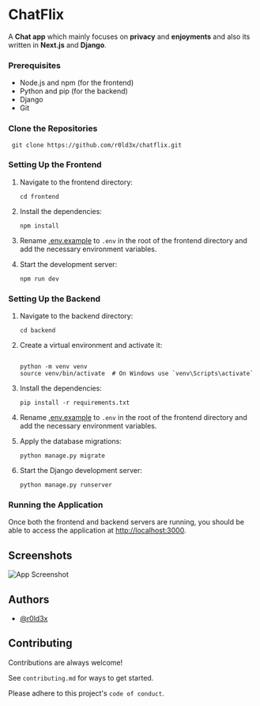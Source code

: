 # ChatFlix

A **Chat app** which mainly focuses on **privacy** and **enjoyments** and also its written in **Next.js** and **Django**.

### Prerequisites

- Node.js and npm (for the frontend)
- Python and pip (for the backend)
- Django
- Git

### Clone the Repositories

     git clone https://github.com/r0ld3x/chatflix.git

### Setting Up the Frontend

1.  Navigate to the frontend directory:

    ```
    cd frontend
    ```

2.  Install the dependencies:

    ```
    npm install
    ```

3.  Rename [.env.example](https://github.com/r0ld3x/chatflix-frontend/blob/master/.env.example) to `.env` in the root of the frontend directory and add the necessary environment variables.

4.  Start the development server:

    ```
    npm run dev
    ```

### Setting Up the Backend

1.  Navigate to the backend directory:

    ```
    cd backend
    ```

2.  Create a virtual environment and activate it:

    ```

    python -m venv venv
    source venv/bin/activate  # On Windows use `venv\Scripts\activate`

    ```

3.  Install the dependencies:

    ```
    pip install -r requirements.txt
    ```

4.  Rename [.env.example](https://github.com/r0ld3x/chatflix-frontend/blob/master/.env.example) to `.env` in the root of the frontend directory and add the necessary environment variables.

5.  Apply the database migrations:

    ```
    python manage.py migrate
    ```

6.  Start the Django development server:

    ```
    python manage.py runserver
    ```

### Running the Application

Once both the frontend and backend servers are running, you should be able to access the application at [http://localhost:3000](http://localhost:3000).

## Screenshots

![App Screenshot](https://github.com/r0ld3x/chatflix/assets/77254818/d6dbc62f-4b0e-40c6-89be-41717cf28f96)


## Authors

- [@r0ld3x](https://www.github.com/r0ld3x)

## Contributing

Contributions are always welcome!

See `contributing.md` for ways to get started.

Please adhere to this project's `code of conduct`.
